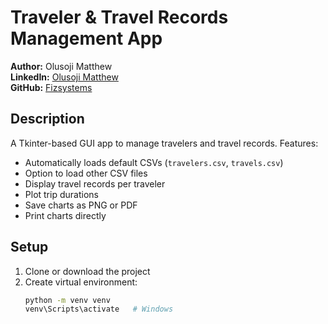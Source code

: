 # Traveler & Travel Records Management App

**Author:** Olusoji Matthew  
**LinkedIn:** [Olusoji Matthew](https://www.linkedin.com/in/olusoji-matthew-aab97a23a)  
**GitHub:** [Fizsystems](https://github.com/Fizsystems)

## Description
A Tkinter-based GUI app to manage travelers and travel records. Features:

- Automatically loads default CSVs (`travelers.csv`, `travels.csv`)
- Option to load other CSV files
- Display travel records per traveler
- Plot trip durations
- Save charts as PNG or PDF
- Print charts directly

## Setup

1. Clone or download the project
2. Create virtual environment:
   ```bash
   python -m venv venv
   venv\Scripts\activate   # Windows
